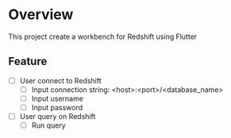 # Overview
This project create a workbench for Redshift using Flutter

## Feature
- [ ] User connect to Redshift
  - [ ] Input connection string: \<host\>:\<port\>/<database_name>
  - [ ] Input username
  - [ ] Input password
- [ ] User query on Redshift
  - [ ] Run query
